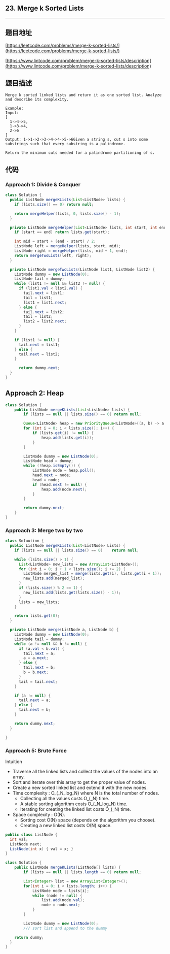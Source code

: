 ## 23. Merge k Sorted Lists

----
## 题目地址

[https://leetcode.com/problems/merge-k-sorted-lists/](https://leetcode.com/problems/merge-k-sorted-lists/)

[https://www.lintcode.com/problem/merge-k-sorted-lists/description](https://www.lintcode.com/problem/merge-k-sorted-lists/description)

## 题目描述

```text
Merge k sorted linked lists and return it as one sorted list. Analyze and describe its complexity.

Example:
Input:
[
  1->4->5,
  1->3->4,
  2->6
]
Output: 1->1->2->3->4->4->5->6Given a string s, cut s into some substrings such that every substring is a palindrome.

Return the minimum cuts needed for a palindrome partitioning of s.
```

## 代码

### Approach 1: Divide & Conquer

```java
class Solution {
  public ListNode mergeKLists(List<ListNode> lists) {
    if (lists.size() == 0) return null;

    return mergeHelper(lists, 0, lists.size() - 1);
  }

  private ListNode mergeHelper(List<ListNode> lists, int start, int end) {
    if (start == end) return lists.get(start);

    int mid = start + (end - start) / 2;
    ListNode left = mergeHelper(lists, start, mid);
    ListNode right = mergeHelper(lists, mid + 1, end);
    return mergeTwoLists(left, right);
  }

  private ListNode mergeTwoLists(ListNode list1, ListNode list2) {
    ListNode dummy = new ListNode(0);
    ListNode tail = dummy;
    while (list1 != null && list2 != null) {
      if (list1.val < list2.val) {
        tail.next = list1;
        tail = list1;
        list1 = list1.next;
      } else {
        tail.next = list2;
        tail = list2;
        list2 = list2.next;
      }
    }

    if (list1 != null) {
      tail.next = list1;
    } else {
      tail.next = list2;
    }

      return dummy.next;
  }
}
```

## Approach 2: Heap

```java
class Solution {
    public ListNode mergeKLists(List<ListNode> lists) {
        if (lists == null || lists.size() == 0) return null;

        Queue<ListNode> heap = new PriorityQueue<ListNode>((a, b) -> a.val - b.val);
        for (int i = 0; i < lists.size(); i++) {
            if (lists.get(i) != null) {
                heap.add(lists.get(i));
            }
        }

        ListNode dummy = new ListNode(0);
        ListNode head = dummy;
        while (!heap.isEmpty()) {
            ListNode node = heap.poll();
            head.next = node;
            head = node;
            if (head.next != null) {
                heap.add(node.next);
            }
        }

        return dummy.next;
    }
}
```

### Approach 3: Merge two by two

```java
class Soluution {
  public ListNode mergeKLists(List<ListNode> Lists) {
    if (lists == null || lists.size() == 0)    return null;

    while (lsits.size() > 1) {
      List<ListNode> new_lists = new ArrayList<ListNode>();
      for (int i = 0; i + 1 < lists.size(); i += 2) {
        ListNode merged_list = merge(lists.get(i), lists.get(i + 1));
        new_lists.add(merged_list);
      }
      if (lists.size() % 2 == 1) {
        new_lists.add(lists.get(lists.size() - 1));
      }
      lists = new_lists;
    }

    return lists.get(0);
  }

  private ListNode merge(ListNode a, ListNode b) {
    ListNode dummy = new ListNode(0);
    ListNode tail = dummy;
    while (a != null && b != null) {
      if (a.val < b.val) {
        tail.next = a;
        a = a.next;
      } else {
        tail.next = b;
        b = b.next;
      }
      tail = tail.next;
    }

    if (a != null) {
      tail.next = a;
    } else {
      tail.next = b;
    }

    return dummy.next;
  }

}
```

### Approach 5: Brute Force

Intuition

* Traverse all the linked lists and collect the values of the nodes into an array.
* Sort and iterate over this array to get the proper value of nodes.
* Create a new sorted linked list and extend it with the new nodes.
* Time complexity : O_\(_N_log_N\) where N is the total number of nodes.
  * Collecting all the values costs O_\(_N\) time.
  * A stable sorting algorithm costs O_\(_N_log_N\) time.
  * Iterating for creating the linked list costs O_\(_N\) time.
* Space complexity : O\(N\).
  * Sorting cost O\(N\) space \(depends on the algorithm you choose\).
  * Creating a new linked list costs O\(N\) space.

```java
public class ListNode {
  int val;
  ListNode next;
  ListNode(int x) { val = x; }
}

class Solution {
    public ListNode mergeKLists(ListNode[] lists) {
        if (lists == null || lists.length == 0) return null;

        List<Integer> list = new ArrayList<Integer>();
        for(int i = 0; i < lists.length; i++) {
            ListNode node = lists[i];
            while (node != null) {
                list.add(node.val);
                node = node.next;
            }
        }

        ListNode dummy = new ListNode(0);
        /// sort list and append to the dummy

    return dummy;
  }
}
```